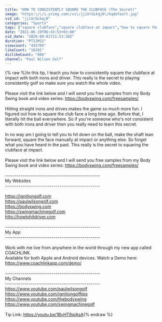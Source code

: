 ```yaml
---
title: "HOW TO CONSISTENTLY SQUARE THE CLUBFACE (The Secret)"
image: "https:\/\/i.ytimg.com\/vi\/jjiXrGLkqj0\/hqdefault.jpg"
vid_id: "jjiXrGLkqj0"
categories: "Sports"
tags: ["square clubface","square clubface at impact","how to square the clubface"]
date: "2021-06-19T06:43:53+03:00"
vid_date: "2020-08-01T21:53:38Z"
duration: "PT11M1S"
viewcount: "435705"
likeCount: "10281"
dislikeCount: "666"
channel: "Paul Wilson Golf"
---
```

{% raw %}In this tip, I teach you how to consistently square the clubface at impact with both irons and driver.  This really is the secret to playing consistently golf so make sure you watch the whole video.<br /><br />Please visit the link below and I will send you free samples from my Body Swing book and video series:  <a rel="nofollow" target="blank" href="https://bodyswing.com/freesamples/">https://bodyswing.com/freesamples/</a><br /><br />Hitting straight irons and drives makes the game so much more fun.  I figured out how to square the club face a long time ago.  Before that, I literally hit the ball everywhere.  So if you're someone who's not consistent with both irons and driver then you really need to learn this secret.<br /><br />In no way am I going to tell you to hit down on the ball, make the shaft lean forward, square the face manually at impact or anything else.  So forget what you have heard in the past.  This really is the secret to squaring the clubface at impact.    <br /><br />Please visit the link below and I will send you free samples from my Body Swing book and video series:  <a rel="nofollow" target="blank" href="https://bodyswing.com/freesamples/">https://bodyswing.com/freesamples/</a><br /><br />-------------------------------------------------<br />My Websites<br />-------------------------------------------------<br /><br /><a rel="nofollow" target="blank" href="https://ignitiongolf.com">https://ignitiongolf.com</a><br /><a rel="nofollow" target="blank" href="https://paulwilsongolf.com">https://paulwilsongolf.com</a><br /><a rel="nofollow" target="blank" href="https://bodyswing.com">https://bodyswing.com</a> <br /><a rel="nofollow" target="blank" href="https://swingmachinegolf.com">https://swingmachinegolf.com</a> <br /><a rel="nofollow" target="blank" href="http://howtohitdriver.com">http://howtohitdriver.com</a><br /><br />-------------------------------------------------<br />My App<br />-------------------------------------------------<br /><br />Work with me live from anywhere in the world through my new app called COACHLINK.<br />Available for both Apple and Android devices.  Watch a Demo here: <a rel="nofollow" target="blank" href="https://www.coachlinkapp.com/demo/">https://www.coachlinkapp.com/demo/</a><br /><br />-------------------------------------------------<br />My Channels<br />-------------------------------------------------<br /><a rel="nofollow" target="blank" href="https://www.youtube.com/paulwilsongolf">https://www.youtube.com/paulwilsongolf</a><br /><a rel="nofollow" target="blank" href="https://www.youtube.com/ignitiongolftips">https://www.youtube.com/ignitiongolftips</a><br /><a rel="nofollow" target="blank" href="https://www.youtube.com/thebodyswing">https://www.youtube.com/thebodyswing</a><br /><a rel="nofollow" target="blank" href="https://www.youtube.com/swingmachinegolf">https://www.youtube.com/swingmachinegolf</a><br /><br />Tip Link: <a rel="nofollow" target="blank" href="https://youtu.be/1BvHT8qjAsA">https://youtu.be/1BvHT8qjAsA</a>{% endraw %}
